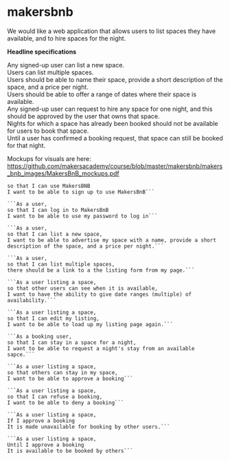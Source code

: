 # makersbnb

We would like a web application that allows users to list spaces they have available, and to hire spaces for the night.


**Headline specifications**

Any signed-up user can list a new space.<br/>
Users can list multiple spaces.<br/>
Users should be able to name their space, provide a short description of the space, and a price per night.<br/>
Users should be able to offer a range of dates where their space is available.<br/>
Any signed-up user can request to hire any space for one night, and this should be approved by the user that owns that space.<br/>
Nights for which a space has already been booked should not be available for users to book that space.<br/>
Until a user has confirmed a booking request, that space can still be booked for that night.<br/>

Mockups for visuals are here: https://github.com/makersacademy/course/blob/master/makersbnb/makers_bnb_images/MakersBnB_mockups.pdf


```As a user, 
so that I can use MakersBNB
I want to be able to sign up to use MakersBnB```

```As a user,
so that I can log in to MakersBnB
I want to be able to use my password to log in```

```As a user,
so that I can list a new space,
I want to be able to advertise my space with a name, provide a short description of the space, and a price per night.```

```As a user,
so that I can list multiple spaces,
there should be a link to a the listing form from my page.```

```As a user listing a space,
so that other users can see when it is available,
I want to have the ability to give date ranges (multiple) of availability.```

```As a user listing a space,
so that I can edit my listing,
I want to be able to load up my listing page again.```

```As a booking user,
so that I can stay in a space for a night,
I want to be able to request a night's stay from an available sapce.```

```As a user listing a space,
so that others can stay in my space,
I want to be able to approve a booking```

```As a user listing a space,
so that I can refuse a booking,
I want to be able to deny a booking```

```As a user listing a space,
If I approve a booking
It is made unavailable for booking by other users.```

```As a user listing a space,
Until I approve a booking
It is available to be booked by others```
